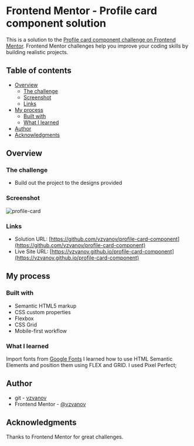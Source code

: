 # Frontend Mentor - Profile card component solution

This is a solution to the [Profile card component challenge on Frontend Mentor](https://www.frontendmentor.io/challenges/profile-card-component-cfArpWshJ). Frontend Mentor challenges help you improve your coding skills by building realistic projects. 

## Table of contents

- [Overview](#overview)
  - [The challenge](#the-challenge)
  - [Screenshot](#screenshot)
  - [Links](#links)
- [My process](#my-process)
  - [Built with](#built-with)
  - [What I learned](#what-i-learned)
- [Author](#author)
- [Acknowledgments](#acknowledgments)

## Overview

### The challenge

- Build out the project to the designs provided

### Screenshot

![profile-card](/images/screenshot.jpg "profile-card")

### Links

- Solution URL: [https://github.com/vzvanov/profile-card-component](https://github.com/vzvanov/profile-card-component)
- Live Site URL: [https://vzvanov.github.io/profile-card-component](https://vzvanov.github.io/profile-card-component)

## My process

### Built with

- Semantic HTML5 markup
- CSS custom properties
- Flexbox
- CSS Grid
- Mobile-first workflow

### What I learned

Import fonts from [Google Fonts](https://fonts.google.com/)
I learned how to use HTML Semantic Elements and position them using FLEX and GRID.
I used Pixel Perfect;

## Author

- git - [vzvanov](https://github.com/vzvanov)
- Frontend Mentor - [@vzvanov](https://www.frontendmentor.io/profile/vzvanov)

## Acknowledgments

Thanks to Frontend Mentor for great challenges.
